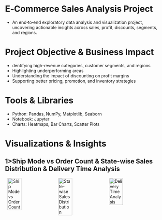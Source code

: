 # E‑Commerce Sales Analysis Project
- An end‑to‑end exploratory data analysis and visualization project, uncovering actionable insights across sales, profit, discounts, segments, and regions.

 # Project Objective & Business Impact
 - dentifying high-revenue categories, customer segments, and regions
 - Highlighting underperforming areas
 - Understanding the impact of discounting on profit margins
 - Supporting better pricing, promotion, and inventory strategies

# Tools & Libraries
- Python: Pandas, NumPy, Matplotlib, Seaborn
- Notebook: Jupyter
- Charts: Heatmaps, Bar Charts, Scatter Plots

# Visualizations & Insights
  ## 1>Ship Mode vs Order Count &  State-wise Sales Distribution & Delivery Time Analysis
  <div style="display:flex; justify-content: space-around;">
  <img src="D:\My Projects for DS\E-commerce Sales Analysis\Images\Screenshot 2025-06-20 125349.png" alt="Ship Mode vs Order Count" width="30%" />
  <img src="D:\My Projects for DS\E-commerce Sales Analysis\Images\Screenshot 2025-06-20 125409.png" alt="State-wise Sales Distribution" width="30%" />
  <img src="D:\My Projects for DS\E-commerce Sales Analysis\Images\Screenshot 2025-06-20 125420.png" alt="Delivery Time Analysis" width="30%" />
</div>



